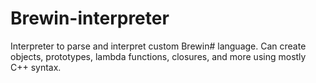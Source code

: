 # Brewin-interpreter
Interpreter to parse and interpret custom Brewin# language. Can create objects, prototypes, lambda functions, closures, and more using mostly C++ syntax.
